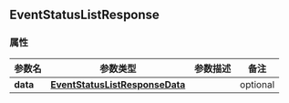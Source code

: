 <a name="EventStatusListResponse"></a>
## EventStatusListResponse
### 属性
参数名 | 参数类型 | 参数描述 | 备注
------------ | ------------- | ------------- | -------------
**data** | [**EventStatusListResponseData**](#EventStatusListResponseData) |  |  optional

<markdown src="./EventStatusListResponseData.md"/>
